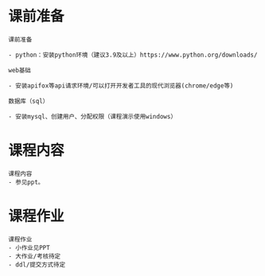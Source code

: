 # 课前准备
```
课前准备

- python：安装python环境（建议3.9及以上）https://www.python.org/downloads/

web基础

- 安装apifox等api请求环境/可以打开开发者工具的现代浏览器(chrome/edge等)

数据库（sql）

- 安装mysql、创建用户、分配权限（课程演示使用windows）
```

# 课程内容
```
课程内容
- 参见ppt。
```

# 课程作业
```
课程作业
- 小作业见PPT
- 大作业/考核待定
- ddl/提交方式待定
```